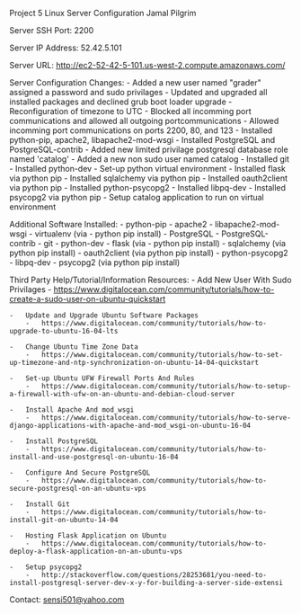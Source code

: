 Project 5 Linux Server Configuration
Jamal Pilgrim


Server SSH Port:
    2200


Server IP Address: 
    52.42.5.101


Server URL:
    http://ec2-52-42-5-101.us-west-2.compute.amazonaws.com/ 


Server Configuration Changes:
    -   Added a new user named "grader" assigned a password and sudo privilages
    -   Updated and upgraded all installed packages and declined grub boot loader upgrade
    -   Reconfiguration of timezone to UTC
    -   Blocked all incomming port communications and allowed all outgoing portcommunications
    -   Allowed incomming port communications on ports 2200, 80, and 123
    -   Installed python-pip, apache2, libapache2-mod-wsgi
    -   Installed PostgreSQL and PostgreSQL-contrib
    -   Added new limited privilage postgresql database role named 'catalog'
    -   Added a new non sudo user named catalog
    -   Installed git
    -   Installed python-dev
    -   Set-up python virtual environment
    -   Installed flask via python pip
    -   Installed sqlalchemy via python pip
    -   Installed oauth2client via python pip
    -   Installed python-psycopg2
    -   Installed libpq-dev
    -   Installed psycopg2 via python pip 
    -   Setup catalog application to run on virtual environment


Additional Software Installed:
    -   python-pip
    -   apache2 
    -   libapache2-mod-wsgi
    -   virtualenv (via - python pip install)
    -   PostgreSQL
    -   PostgreSQL-contrib
    -   git
    -   python-dev
    -   flask (via - python pip install)
    -   sqlalchemy (via python pip install)
    -   oauth2client (via python pip install)
    -   python-psycopg2
    -   libpq-dev
    -   psycopg2 (via python pip install)


Third Party Help/Tutorial/Information Resources:
    -   Add New User With Sudo Privilages
        -   https://www.digitalocean.com/community/tutorials/how-to-create-a-sudo-user-on-ubuntu-quickstart

    -   Update and Upgrade Ubuntu Software Packages
        -   https://www.digitalocean.com/community/tutorials/how-to-upgrade-to-ubuntu-16-04-lts

    -   Change Ubuntu Time Zone Data
        -   https://www.digitalocean.com/community/tutorials/how-to-set-up-timezone-and-ntp-synchronization-on-ubuntu-14-04-quickstart

    -   Set-up Ubuntu UFW Firewall Ports And Rules
        -   https://www.digitalocean.com/community/tutorials/how-to-setup-a-firewall-with-ufw-on-an-ubuntu-and-debian-cloud-server

    -   Install Apache And mod_wsgi
        -   https://www.digitalocean.com/community/tutorials/how-to-serve-django-applications-with-apache-and-mod_wsgi-on-ubuntu-16-04

    -   Install PostgreSQL
        -   https://www.digitalocean.com/community/tutorials/how-to-install-and-use-postgresql-on-ubuntu-16-04

    -   Configure And Secure PostgreSQL
        -   https://www.digitalocean.com/community/tutorials/how-to-secure-postgresql-on-an-ubuntu-vps

    -   Install Git
        -   https://www.digitalocean.com/community/tutorials/how-to-install-git-on-ubuntu-14-04

    -   Hosting Flask Application on Ubuntu
        -   https://www.digitalocean.com/community/tutorials/how-to-deploy-a-flask-application-on-an-ubuntu-vps

    -   Setup psycopg2
        -   http://stackoverflow.com/questions/28253681/you-need-to-install-postgresql-server-dev-x-y-for-building-a-server-side-extensi


Contact:
    sensi501@yahoo.com